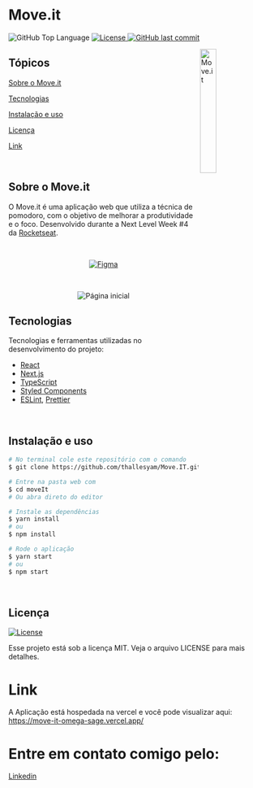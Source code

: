 # Move.it

<p>
  <img alt="GitHub Top Language" src="https://img.shields.io/github/languages/top/martins-rafael/moveIt?color=6E40C9&style=flat-square">
  <a href="https://opensource.org/licenses/MIT">
    <img alt="License" src="https://img.shields.io/badge/license-MIT-6E40C9?style=flat-square">
  </a>
  <a href="https://github.com/martins-rafael/moveIt/commits/master">
    <img alt="GitHub last commit" src="https://img.shields.io/github/last-commit/martins-rafael/moveIt?color=6E40C9&style=flat-square">
  </a>
</p>

<img align="right" src="https://user-images.githubusercontent.com/59545660/109227249-c777fe00-779e-11eb-885d-fe2a43173f36.png" width="25%" alt="Move.it">

## Tópicos 

[Sobre o Move.it](#sobre-o-move.it)

[Tecnologias](#tecnologias)

[Instalação e uso](#instalação-e-uso)

[Licença](#licença)

[Link](#link)

<br>

## Sobre o Move.it

O Move.it é uma aplicação web que utiliza a técnica de pomodoro, com o objetivo de melhorar a produtividade e o foco. Desenvolvido durante a Next Level Week #4 da [Rocketseat](https://github.com/Rocketseat).

<br>

<p align="center">
  <a href="https://www.figma.com/file/n9J6604nMGB7Cgt2vEVtWb/Move.it-1.0-Dark-Mode">
    <img alt="Figma" src="https://img.shields.io/badge/figma%20-%236E40C9.svg?&style=for-the-badge&logo=figma&logoColor=white"/>
  </a>
</p>

<br>

<p align="center">
  <img src="https://user-images.githubusercontent.com/59545660/109227121-913a7e80-779e-11eb-8875-77e2fcc4b772.png" alt="Página inicial">
</p>

## Tecnologias

Tecnologias e ferramentas utilizadas no desenvolvimento do projeto:

- [React](https://reactjs.org/)
- [Next.js](https://nextjs.org/)
- [TypeScript](https://www.typescriptlang.org/)
- [Styled Components](https://styled-components.com/)
- [ESLint](https://eslint.org/), [Prettier](https://prettier.io/)

<br>

## Instalação e uso

```bash
# No terminal cole este repositório com o comando
$ git clone https://github.com/thallesyam/Move.IT.git

# Entre na pasta web com 
$ cd moveIt
# Ou abra direto do editor

# Instale as dependências
$ yarn install
# ou
$ npm install

# Rode o aplicação
$ yarn start
# ou
$ npm start
```

<br>


## Licença
<a href="https://opensource.org/licenses/MIT">
    <img alt="License" src="https://img.shields.io/badge/license-MIT-6E40C9?style=flat-square">
</a>

<br>

Esse projeto está sob a licença MIT. Veja o arquivo LICENSE para mais detalhes.


# Link

A Aplicação está hospedada na vercel e você pode visualizar aqui: https://move-it-omega-sage.vercel.app/


# Entre em contato comigo pelo:

[Linkedin](https://www.linkedin.com/in/thalles-ian-ba6315181/)
